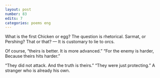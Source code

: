 ```yaml
---
layout: post
number: 83
edits: 7
categories: poems eng
---
```


What is the first
Chicken or egg?
The question is rhetorical. 
Sarmat, or Pershing?
That or that? —
It is customary to lie to orcs.

Of course, “theirs is better.
It is more advanced.”
“For the enemy is harder,
Because theirs hits harder.”

“They did not attack.
And the truth is theirs.”
“They were just protecting.”
A stranger who is already his own.
